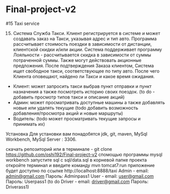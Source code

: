 # Final-project-v2
#15 Taxi service

15. Система Служба Такси. Клиент регистрируется в системе и может
создавать заказ на Такси, указывая адрес и тип авто. Программа
рассчитывает стоимость поездки в зависимости от дистанции, клиентской
скидки и/или акции. Система поддерживает программу Лояльности -
рассчитывается скидка в зависимости от суммы потраченной суммы. Также
могут действовать акционные предложения. После подтверждения Заказа
клиентом, Система ищет свободное такси, соответствующее по типу авто.
После чего Клиента оповещают, найдено ли Такси и какое время ожидания.

 - Клиент:  может запросить такси выбрав пункт отправки и пункт назначения а также посмотреть историю своих поездок. (to do - добавить просмотр типов такси и описание акций)
 - Админ:  может просматривать доступные машины а также добавлять новые или удалять текущие (todo добавить возможность добавления/просмотра акций и новые маршруты)
 - Водитель: (todo может просматривать текущие запросы и принимать их)

Установка
Для установки вам понадобятся  jdk, git, maven, MySql Workbench, MySql Server : 3306.

скачать репозиторий или в терминале - git clone https://github.com/oshi192/Final-project-v2
спомощью программы mysql workbench запустите sql с sql/data.sql
в корневой папке проекта откройте терминал и введите команду
mvn tomcat7:run
приложение будет доступно по ссылке http://localhost:8888/taxi
Admin - email: admin@gmail.com Пароль: Adminpass1
User - email: user@gmail.com Пароль: Userpass1
(to do Driver -  email: driver@gmail.com Пароль: Driverass1)
